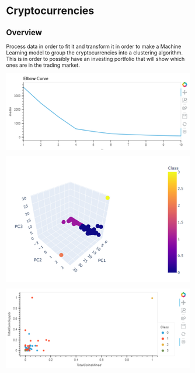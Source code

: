 # Cryptocurrencies

## Overview

Process data in order to fit it and transform it in order to make a Machine Learning model to group the cryptocurrencies into a clustering algorithm. This is in order to possibly have an investing portfolio that will show which ones are in the trading market.

![Elbow](https://github.com/alesandelmoral/Cryptocurrencies/blob/main/Resources/Elbow.PNG)

![scatter_clusters](https://github.com/alesandelmoral/Cryptocurrencies/blob/main/Resources/scatter_clusters.PNG)

![Supply](https://github.com/alesandelmoral/Cryptocurrencies/blob/main/Resources/Supply.PNG)